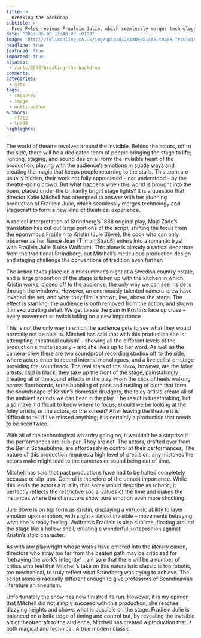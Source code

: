 ```yaml
---
title: >
  Breaking the backdrop
subtitle: >
  Fred Fyles reviews Fraulein Julie, which seamlessly merges technology and stagecraft to form a new kind of theatrical experience
date: "2013-05-08 13:48:09 +0100"
image: "http://felixonline.co.uk/img/upload/201305081448-tna08-fraulein-julie.jpg"
headline: true
featured: true
imported: true
aliases:
 - /arts/3548/breaking-the-backdrop
comments:
categories:
 - arts
tags:
 - imported
 - image
 - multi-author
authors:
 - ff712
 - tna08
highlights:
---
```


The world of theatre revolves around the invisible. Behind the actors, off to the side, there will be a dedicated team of people bringing the stage to life; lighting, staging, and sound design all form the invisible heart of the production, playing with the audience’s emotions in subtle ways and creating the magic that keeps people returning to the stalls. This team are usually hidden, their work not fully appreciated – nor understood – by the theatre-going crowd. But what happens when this world is brought into the open, placed under the brilliantly bright stage lights? It is a question that director Katie Mitchell has attempted to answer with her stunning production of Fraülein Julie, which seamlessly merges technology and stagecraft to form a new kind of theatrical experience.

A radical interpretation of Strindberg’s 1888 original play, Maja Zade’s translation has cut out large portions of the script, shifting the focus from the eponymous Fraülein to Kristin (Jule Böwe), the cook who can only observer as her fiancé Jean (Tilman Strauß) enters into a romantic tryst with Fraülein Julie (Luise Wolfram). This alone is already a radical departure from the traditional Strindberg, but Mitchell’s meticulous production design and staging challenge the conventions of tradition even further.

The action takes place on a midsummer’s night at a Swedish country estate, and a large proportion of the stage is taken up with the kitchen in which Kristin works; closed off to the audience, the only way we can see inside is through the windows. However, an enormously talented camera-crew have invaded the set, and what they film is shown, live, above the stage. The effect is startling; the audience is both removed from the action, and shown it in excruciating detail. We get to see the pain in Kristin’s face up close – every movement or twitch taking on a new importance

This is not the only way in which the audience gets to see what they would normally not be able to. Mitchell has said that with this production she is attempting ‘theatrical cubism’ – showing all the different levels of the production simultaneously – and she lives up to her word. As well as the camera-crew there are two soundproof recording studios off to the side, where actors enter to record internal monologues, and a live cellist on stage providing the soundtrack. The real stars of the show, however, are the foley artists; clad in black, they take up the front of the stage, painstakingly creating all of the sound effects in the play. From the click of heels walking across floorboards, tothe bubbling of pans and rustling of cloth that form the soundscape of Kristin’s domestic drudgery, the foley artists create all of the ambient sounds we can hear in the play. The result is breathtaking, but also make it difficult to know where to focus; should we be looking at the foley artists, or the actors, or the screen? After leaving the theatre it is difficult to tell if I’ve missed anything; it is certainly a production that needs to be seen twice.

With all of the technological wizardry going on, it wouldn’t be a surprise if the performances are sub-par. They are not. The actors, drafted over from the Berlin Schaubühne, are effortlessly in control of their performances. The nature of this production requires a high level of precision; any mistakes the actors make might lead to the cameras or sound being out of time.

Mitchell has said that past productions have had to be halted completely because of slip-ups. Control is therefore of the utmost importance. While this lends the actors a quality that some would describe as robotic, it perfectly reflects the restrictive social values of the time and makes the instances where the characters show pure emotion even more shocking.

Jule Böwe is on top form as Kristin, displaying a virtuosic ability to layer emotion upon emotion, with slight - almost invisible – movements betraying what she is really feeling. Wolfram’s Fraülein is also sublime, floating around the stage like a hollow shell, creating a wonderful juxtaposition against Kristin’s stoic character.

As with any playwright whose works have entered into the literary canon, directors who stray too far from the beaten path may be criticised for ‘betraying the work’s integrity’. I am sure that there will be a number of critics who feel that Mitchell’s take on this naturalistic classic is too robotic, too mechanical, to truly reflect what Strindberg was trying to achieve. The script alone is radically different enough to give professors of Scandinavian literature an aneurism.

Unfortunately the show has now finished its run. However, it is my opinion that Mitchell did not simply succeed with this production, she reaches dizzying heights and shows what is possible on the stage. Fraülein Julie is balanced on a knife edge of timing and control but, by revealing the invisible art of theatrecraft to the audience, Mitchell has created a production that is both magical and technical. A true modern classic.
